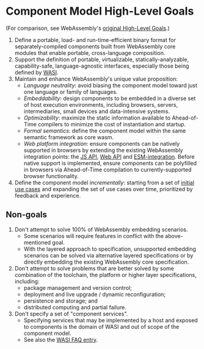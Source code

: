 # Component Model High-Level Goals

(For comparison, see WebAssembly's [original High-Level Goals].)

1. Define a portable, load- and run-time-efficient binary format for
   separately-compiled components built from WebAssembly core modules that
   enable portable, cross-language composition.
2. Support the definition of portable, virtualizable, statically-analyzable,
   capability-safe, language-agnostic interfaces, especially those being 
   defined by [WASI].
3. Maintain and enhance WebAssembly's unique value proposition:
   * *Language neutrality*: avoid biasing the component model toward just one
     language or family of languages.
   * *Embeddability*: design components to be embedded in a diverse set of
     host execution environments, including browsers, servers, intermediaries,
     small devices and data-intensive systems.
   * *Optimizability*: maximize the static information available to
     Ahead-of-Time compilers to minimize the cost of instantiation and
     startup.
   * *Formal semantics*: define the component model within the same semantic
     framework as core wasm.
   * *Web platform integration*: ensure components can be natively supported
      in browsers by extending the existing WebAssembly integration points: the
      [JS API], [Web API] and [ESM-integration]. Before native support is
      implemented, ensure components can be polyfilled in browsers via
      Ahead-of-Time compilation to currently-supported browser functionality.
4. Define the component model *incrementally*: starting from a set of
   [initial use cases] and expanding the set of use cases over time,
   prioritized by feedback and experience.

## Non-goals

1. Don't attempt to solve 100% of WebAssembly embedding scenarios.
   * Some scenarios will require features in conflict with the above-mentioned goal.
   * With the layered approach to specification, unsupported embedding
     scenarios can be solved via alternative layered specifications or by
     directly embedding the existing WebAssembly core specification.
2. Don't attempt to solve problems that are better solved by some combination
   of the toolchain, the platform or higher layer specifications, including:
   * package management and version control;
   * deployment and live upgrade / dynamic reconfiguration;
   * persistence and storage; and
   * distributed computing and partial failure.
2. Don't specify a set of "component services".
   * Specifying services that may be implemented by a host and exposed to
     components is the domain of WASI and out of scope of the component model.
   * See also the [WASI FAQ entry](FAQ.md#how-does-wasi-relate-to-the-component-model).


[original High-Level Goals]: https://github.com/WebAssembly/design/blob/main/HighLevelGoals.md
[WASI]: https://github.com/WebAssembly/WASI/blob/main/README.md
[JS API]: https://webassembly.github.io/spec/js-api/index.html
[Web API]: https://webassembly.github.io/spec/web-api/index.html
[ESM-integration]: https://github.com/WebAssembly/esm-integration/tree/main/proposals/esm-integration
[initial use cases]: UseCases.md#Initial-MVP
